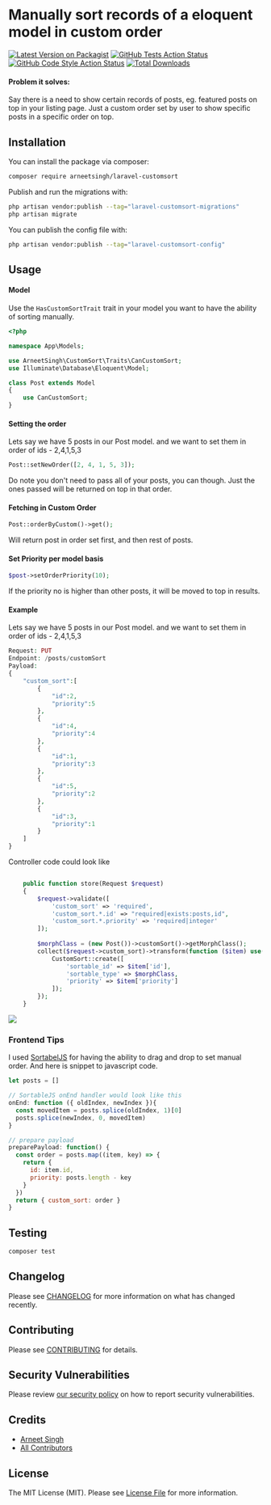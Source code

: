 # Manually sort records of a eloquent model in custom order

[![Latest Version on Packagist](https://img.shields.io/packagist/v/arneetsingh/laravel-customsort.svg?style=flat-square)](https://packagist.org/packages/arneetsingh/laravel-customsort)
[![GitHub Tests Action Status](https://img.shields.io/github/workflow/status/arneetsingh/laravel-customsort/run-tests?label=tests)](https://github.com/arneetsingh/laravel-customsort/actions?query=workflow%3Arun-tests+branch%3Amain)
[![GitHub Code Style Action Status](https://img.shields.io/github/workflow/status/arneetsingh/laravel-customsort/Check%20&%20fix%20styling?label=code%20style)](https://github.com/arneetsingh/laravel-customsort/actions?query=workflow%3A"Check+%26+fix+styling"+branch%3Amain)
[![Total Downloads](https://img.shields.io/packagist/dt/arneetsingh/laravel-customsort.svg?style=flat-square)](https://packagist.org/packages/arneetsingh/laravel-customsort)

#### Problem it solves:
Say there is a need to show certain records of posts, eg. featured posts on top in your listing page.
Just a custom order set by user to show specific posts in a specific order on top.
## Installation

You can install the package via composer:

```bash
composer require arneetsingh/laravel-customsort
```

Publish and run the migrations with:

```bash
php artisan vendor:publish --tag="laravel-customsort-migrations"
php artisan migrate
```

You can publish the config file with:

```bash
php artisan vendor:publish --tag="laravel-customsort-config"
```

## Usage

#### Model
Use the `HasCustomSortTrait` trait in your model you want to have the ability of sorting manually.
```php
<?php

namespace App\Models;

use ArneetSingh\CustomSort\Traits\CanCustomSort;
use Illuminate\Database\Eloquent\Model;

class Post extends Model
{
    use CanCustomSort;
}

```

#### Setting the order
Lets say we have 5 posts in our Post model.
and we want to set them in order of ids - 2,4,1,5,3

```php
Post::setNewOrder([2, 4, 1, 5, 3]);
```

Do note you don't need to pass all of your posts, you can though. Just the ones passed will be returned on top in that order.

#### Fetching in Custom Order
```php
Post::orderByCustom()->get();
```
Will return post in order set first, and then rest of posts.

#### Set Priority per model basis
```php
$post->setOrderPriority(10);
```
If the priority no is higher than other posts, it will be moved to top in results.

#### Example
Lets say we have 5 posts in our Post model.
and we want to set them in order of ids - 2,4,1,5,3
```php
Request: PUT
Endpoint: /posts/customSort
Payload:
{
	"custom_sort":[
		{
			"id":2,
			"priority":5			
		},
		{
			"id":4,
			"priority":4			
		},
		{
			"id":1,
			"priority":3			
		},
		{
			"id":5,
			"priority":2			
		},
		{
			"id":3,
			"priority":1			
		}
	]
}
```
Controller code could look like
```php

    public function store(Request $request)
    {
        $request->validate([
            'custom_sort' => 'required',
            'custom_sort.*.id' => "required|exists:posts,id",
            'custom_sort.*.priority' => 'required|integer'
        ]);
        
        $morphClass = (new Post())->customSort()->getMorphClass();
        collect($request->custom_sort)->transform(function ($item) use($morphClass) {
            CustomSort::create([
                'sortable_id' => $item['id'],
                'sortable_type' => $morphClass,
                'priority' => $item['priority']
            ]);
        });
    }

```
<img src="https://i.imgur.com/9UMecVz.gif" />

### Frontend Tips
I used [SortabelJS](https://github.com/SortableJS/Sortable) for having the ability to drag and drop to set manual order.
And here is snippet to javascript code.
```javascript
let posts = []

// SortableJS onEnd handler would look like this
onEnd: function ({ oldIndex, newIndex }){
  const movedItem = posts.splice(oldIndex, 1)[0]
  posts.splice(newIndex, 0, movedItem)
}

// prepare payload
preparePayload: function() {
  const order = posts.map((item, key) => {
    return {
      id: item.id,
      priority: posts.length - key
    }
  })
  return { custom_sort: order }
}
```

## Testing

```bash
composer test
```

## Changelog

Please see [CHANGELOG](CHANGELOG.md) for more information on what has changed recently.

## Contributing

Please see [CONTRIBUTING](CONTRIBUTING.md) for details.

## Security Vulnerabilities

Please review [our security policy](../../security/policy) on how to report security vulnerabilities.

## Credits

- [Arneet Singh](https://github.com/arneetsingh)
- [All Contributors](../../contributors)

## License

The MIT License (MIT). Please see [License File](LICENSE.md) for more information.
